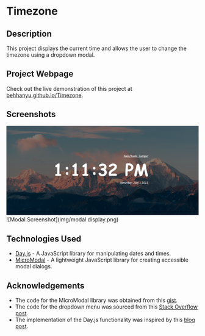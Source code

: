 # Timezone

## Description
This project displays the current time and allows the user to change the timezone using a dropdown modal.

## Project Webpage
Check out the live demonstration of this project at [behhanyu.github.io/Timezone](https://behhanyu.github.io/Timezone/).

## Screenshots
![Display Screenshot](img/display.png)
![Modal Screenshot](img/modal display.png)

## Technologies Used
- [Day.js](https://day.js.org/) - A JavaScript library for manipulating dates and times.
- [MicroModal](https://micromodal.now.sh/) - A lightweight JavaScript library for creating accessible modal dialogs.

## Acknowledgements
- The code for the MicroModal library was obtained from this [gist](https://gist.github.com/ghosh/4f94cf497d7090359a5c9f81caf60699#file-micromodal-html).
- The code for the dropdown menu was sourced from this [Stack Overflow post](https://stackoverflow.com/questions/39263321/javascript-get-html-timezone-dropdown).
- The implementation of the Day.js functionality was inspired by this [blog post](https://blog.openreplay.com/working-with-dates-and-times-with-day-js/).

